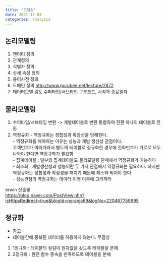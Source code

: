 ```yaml
---
title: "모델링"
date: 2021-12-03
categories: analysis  
---
```


## 논리모델링
  1. 엔티티 정의
  2. 관계정의
  3. 식별자 정의
  4. 상세 속성 정의
  5. 용어사전 정의
  6. 도메인 정의
	http://www.gurubee.net/lecture/2872
7. 데이터모델 검토
	수퍼타입/서브타입
	구분코드, 시작과 종료일자

## 물리모델링
  1. 수퍼타입/서브타입 변환 -> 개별테이블로 변환
			  통합하여 전환
			 하나의 테이블로 전환
  2. 역정규화
	- 역정규화는 정합성과 확장성을 방해한다.  
	- 역정규화를 해야하는 이유는 성능과 개발 생산성 관점이다.  
		고객번호가 여러개라서 별도의 테이블로 정규화한 경우에 전화번호가 가로로 모두 나와야 한다면 역정규화가 필요함  
	- 집계테이블 : 일부의 집계테이블도 물리모델링 단계에서 역정규화가 가능하다  
	- 최소화 : 개발생산성과 성능이란 두 가지 관점에서 역정규화는 필요하다. 하지만 역정규화는 정합성과 확장성을 해치기 때문에 최소화 되어야 한다  
	- 성능관점의 역정규화는 데이터 이행 이후에 고려하라  

erwin 산출물  
https://blog.naver.com/PostView.nhn?isHttpsRedirect=true&blogId=noranja69&logNo=220467759995


## 정규화
* [참고](https://mangkyu.tistory.com/110) 
* 테이블간에 중복된 데이터를 허용하지 않는다. 무결성
1. 1정규화 : 테이블의 컬럼이 원자값을 갖도록 테이블을 분해
2. 2정규화 :  완전 함수 종속을 만족하도록 테이블을 분해

